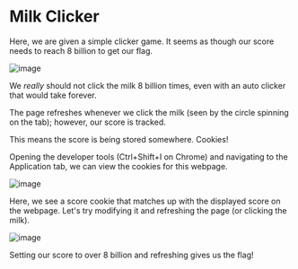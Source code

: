 # Milk Clicker

Here, we are given a simple clicker game. It seems as though our score needs to reach 8 billion to get our flag.

![image](https://github.com/user-attachments/assets/46f65722-994c-4aa7-b831-35b868edf73f)

We *really* should not click the milk 8 billion times, even with an auto clicker that would take forever.

The page refreshes whenever we click the milk (seen by the circle spinning on the tab); however, our score is tracked.

This means the score is being stored somewhere. Cookies!

Opening the developer tools (Ctrl+Shift+I on Chrome) and navigating to the Application tab, we can view the cookies for this webpage.

![image](https://github.com/user-attachments/assets/453ca0e4-c2eb-4e19-8b13-c4b0269aa133)

Here, we see a score cookie that matches up with the displayed score on the webpage. Let's try modifying it and refreshing the page (or clicking the milk).

![image](https://github.com/user-attachments/assets/f8f855dd-c951-49cf-8f39-8597d5c9470c)

Setting our score to over 8 billion and refreshing gives us the flag!
